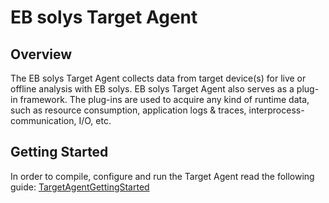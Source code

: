 ﻿# EB solys Target Agent

## Overview

The EB solys Target Agent collects data from target device(s) for live or offline analysis with EB solys.
EB solys Target Agent also serves as a plug-in framework.
The plug-ins are used to acquire any kind of runtime data, such as resource consumption, application logs & traces, interprocess-communication, I/O, etc.

## Getting Started

In order to compile, configure and run the Target Agent read the following guide: [TargetAgentGettingStarted](https://github.com/Elektrobit/eb-solys-target-agent/blob/master/doc/TargetAgentGettingStarted.md)
